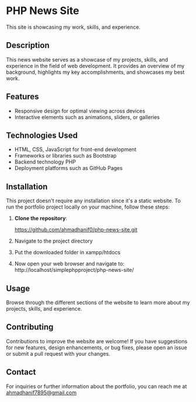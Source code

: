 # PHP News Site

This site is showcasing my work, skills, and experience.

## Description

This news website serves as a showcase of my projects, skills, and experience in the field of web development. It provides an overview of my background, highlights my key accomplishments, and showcases my best work.

## Features

- Responsive design for optimal viewing across devices
- Interactive elements such as animations, sliders, or galleries

## Technologies Used

- HTML, CSS, JavaScript for front-end development
- Frameworks or libraries such as Bootstrap
- Backend technology PHP
- Deployment platforms such as GitHub Pages

## Installation

This project doesn't require any installation since it's a static website.
To run the portfolio project locally on your machine, follow these steps:

1. **Clone the repository**:

   https://github.com/ahmadhanif0/php-news-site.git
   
2. Navigate to the project directory
3. Put the downloaded folder in xampp/htdocs
   
4. Now open your web browser and navigate to:
   http://localhost/simplephpproject/php-news-site/

## Usage

Browse through the different sections of the website to learn more about my projects, skills, and experience.
## Contributing

Contributions to improve the website are welcome! If you have suggestions for new features, design enhancements, or bug fixes, please open an issue or submit a pull request with your changes.

## Contact

For inquiries or further information about the portfolio, you can reach me at ahmadhanif7895@gmail.com

